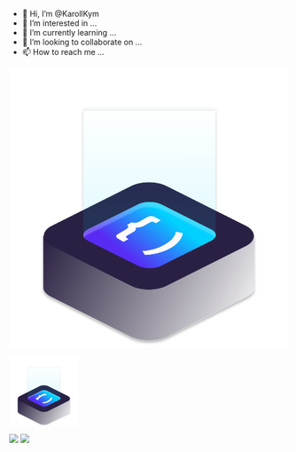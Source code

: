 - 👋 Hi, I’m @KarollKym
- 👀 I’m interested in ...
- 🌱 I’m currently learning ...
- 💞️ I’m looking to collaborate on ...
- 📫 How to reach me ...

<div min-width="125" max-width="125" width="125" align="center">
  
  [![Logo](./logo.svg)](https://www.google.com/)

</div>
<img src="./logo.svg" min-width="125" max-width="125" width="125" align="center" alt="Logo Iuri Code">

<a href="mailto:contato@mail.com"><img src="https://img.shields.io/badge/contato@mail.com-1F2D52?style=for-the-badge&logo=gmail&logoColor=white"></a>
<a href="https://www.linkedin.com/in/YourName/"><img src="https://img.shields.io/badge//YourName-1F2D52?style=for-the-badge&logo=linkedin&logoColor=white"></a>

